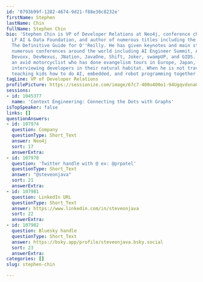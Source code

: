 ```yaml
---
id: '0793b99f-1282-4674-9d21-f88e30c8232e'
firstName: Stephen
lastName: Chin
fullName: Stephen Chin
bio: 'Stephen Chin is VP of Developer Relations at Neo4j, conference chair of the
  LF AI & Data Foundation, and author of numerous titles including the upcoming GraphRAG:
  The Definitive Guide for O''Reilly. He has given keynotes and main stage talks at
  numerous conferences around the world including AI Engineer Summit, AI DevSummit,
  Devoxx, DevNexus, JNation, JavaOne, Shift, Joker, swampUP, and GIDS. Stephen is
  an avid motorcyclist who has done evangelism tours in Europe, Japan, and Brazil,
  interviewing developers in their natural habitat. When he is not traveling, he enjoys
  teaching kids how to do AI, embedded, and robot programming together with his daughters.'
tagLine: VP of Developer Relations
profilePicture: https://sessionize.com/image/67c7-400o400o1-94UgqvdxnaQUpj38o9TkBX.jpg
sessions:
- id: 1045377
  name: 'Context Engineering: Connecting the Dots with Graphs'
isTopSpeaker: false
links: []
questionAnswers:
- id: 107974
  question: Company
  questionType: Short_Text
  answer: Neo4j
  sort: 17
  answerExtra:
- id: 107978
  question: 'Twitter handle with @ ex: @prpatel'
  questionType: Short_Text
  answer: "@steveonjava"
  sort: 21
  answerExtra:
- id: 107981
  question: LinkedIn URL
  questionType: Short_Text
  answer: https://www.linkedin.com/in/steveonjava
  sort: 22
  answerExtra:
- id: 107982
  question: Bluesky handle
  questionType: Short_Text
  answer: https://bsky.app/profile/steveonjava.bsky.social
  sort: 23
  answerExtra:
categories: []
slug: stephen-chin

---
```

